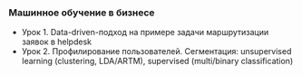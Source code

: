 ### Машинное обучение в бизнесе
* Урок 1. Data-driven-подход на примере задачи маршрутизации заявок в helpdesk
* Урок 2. Профилирование пользователей. Сегментация: unsupervised learning (clustering, LDA/ARTM), supervised (multi/binary classification)
